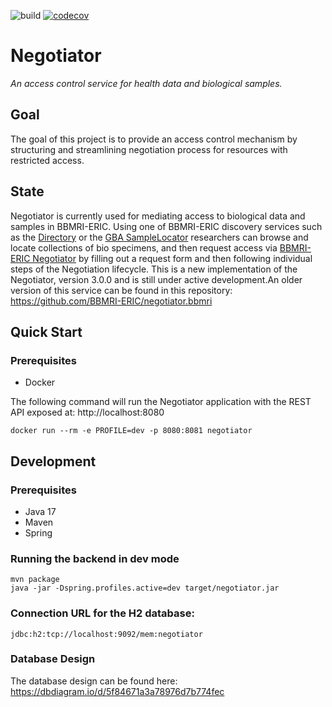 ![build](https://github.com/BBMRI-ERIC/negotiator-v3/actions/workflows/CI.yml/badge.svg?)
[![codecov](https://codecov.io/github/BBMRI-ERIC/negotiator-v3/graph/badge.svg?token=YN9M34IM3S)](https://codecov.io/github/BBMRI-ERIC/negotiator-v3)
# Negotiator

_An access control service for health data and biological samples._

## Goal

The goal of this project is to provide an access control mechanism by structuring and streamlining negotiation process for resources with restricted access.

## State

Negotiator is currently used for mediating access to biological data and samples in BBMRI-ERIC. Using one of BBMRI-ERIC
discovery services such as the [Directory](https://directory.bbmri-eric.eu/#/) or the [GBA SampleLocator](https://samplelocator.bbmri.de/) researchers
can browse and locate collections of bio specimens, and then request access via [BBMRI-ERIC Negotiator](https://negotiator.bbmri-eric.eu/) by filling out a request form and then following individual steps of the Negotiation lifecycle.
This is a new implementation of the Negotiator, version 3.0.0 and is still under active development.An older version of
this service can be found in this repository: https://github.com/BBMRI-ERIC/negotiator.bbmri

## Quick Start

### Prerequisites
- Docker

The following command will run the Negotiator application with the REST API exposed at: http://localhost:8080

```shell
docker run --rm -e PROFILE=dev -p 8080:8081 negotiator
```

## Development

### Prerequisites
- Java 17
- Maven
- Spring

### Running the backend in dev mode
```shell
mvn package
java -jar -Dspring.profiles.active=dev target/negotiator.jar
```
### Connection URL for the H2 database:
``
jdbc:h2:tcp://localhost:9092/mem:negotiator
``

### Database Design

The database design can be found here: https://dbdiagram.io/d/5f84671a3a78976d7b774fec